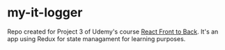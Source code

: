 # my-it-logger
Repo created for Project 3 of Udemy's course [React Front to Back](https://www.udemy.com/course/modern-react-front-to-back/). It's an app using Redux for state managament for learning purposes.
